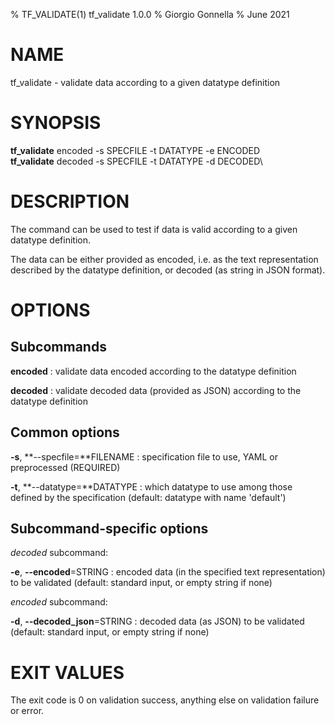 % TF\_VALIDATE(1) tf\_validate 1.0.0
% Giorgio Gonnella
% June 2021

# NAME

tf\_validate - validate data according to a given datatype definition

# SYNOPSIS

**tf\_validate** encoded -s SPECFILE -t DATATYPE -e ENCODED\
**tf\_validate** decoded -s SPECFILE -t DATATYPE -d DECODED\

# DESCRIPTION

The command can be used to test if data is valid according to a given
datatype definition.

The data can be either provided as encoded, i.e. as the text representation
described by the datatype definition, or decoded (as string in JSON format).

# OPTIONS

## Subcommands

**encoded**
: validate data encoded according to the datatype definition

**decoded**
: validate decoded data (provided as JSON) according to the datatype definition

## Common options
**-s**, **\-\-specfile=**FILENAME
: specification file to use, YAML or preprocessed (REQUIRED)

**-t**, **\-\-datatype=**DATATYPE
: which datatype to use among those defined by the specification
  (default: datatype with name 'default')

## Subcommand-specific options

*decoded* subcommand:

**-e**, **\-\-encoded**=STRING
: encoded data (in the specified text representation) to be validated
  (default: standard input, or empty string if none)

*encoded* subcommand:

**-d**, **\-\-decoded\_json**=STRING
: decoded data (as JSON) to be validated
  (default: standard input, or empty string if none)

# EXIT VALUES
The exit code is 0 on validation success, anything else on validation
failure or error.
